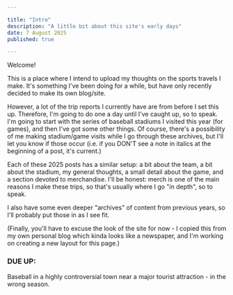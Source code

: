 ```yaml
---

title: "Intro"
description: "A little bit about this site's early days"
date: 7 August 2025
published: true

---
```

Welcome!

This is a place where I intend to upload my thoughts on the sports travels I make. It's something I've been doing for a while, but have only recently decided to make its own blog/site.

However, a lot of the trip reports I currently have are from before I set this up. Therefore, I'm going to do one a day until I've caught up, so to speak. I'm going to start with the series of baseball stadiums I visited this year (for games), and then I've got some other things. Of course, there's a possibility of me making stadium/game visits while I go through these archives, but I'll let you know if those occur (i.e. if you DON'T see a note in italics at the beginning of a post, it's current.)

Each of these 2025 posts has a similar setup: a bit about the team, a bit about the stadium, my general thoughts, a small detail about the game, and a section devoted to merchandise. I'll be honest: merch is one of the main reasons I make these trips, so that's usually where I go "in depth", so to speak.

I also have some even deeper "archives" of content from previous years, so I'll probably put those in as I see fit.

(Finally, you'll have to excuse the look of the site for now - I copied this from my own personal blog which kinda looks like a newspaper, and I'm working on creating a new layout for this page.)

### DUE UP:
Baseball in a highly controversial town near a major tourist attraction - in the wrong season.
